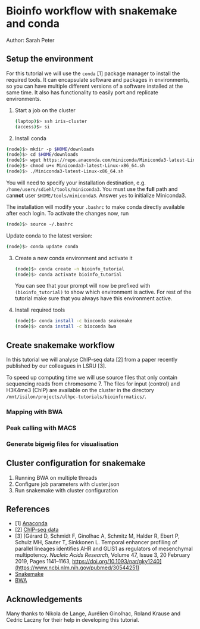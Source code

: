 # Bioinfo workflow with snakemake and conda

Author: Sarah Peter

## Setup the environment

For this tutorial we will use the `conda` [1] package manager to install the required tools. It can encapsulate software and packages in environments, so you can have multiple different versions of a software installed at the same time. It also has functionality to easily port and replicate environments.

1. Start a job on the cluster

   ```bash
   (laptop)$> ssh iris-cluster
   (access)$> si
   ```

2. Install conda

  ```bash
  (node)$> mkdir -p $HOME/downloads
  (node)$> cd $HOME/downloads
  (node)$> wget https://repo.anaconda.com/miniconda/Miniconda3-latest-Linux-x86_64.sh
  (node)$> chmod u+x Miniconda3-latest-Linux-x86_64.sh
  (node)$> ./Miniconda3-latest-Linux-x86_64.sh 
  ```
  You will need to specify your installation destination, e.g. `/home/users/sdiehl/tools/miniconda3`. You must use the **full** path and can**not** user `$HOME/tools/miniconda3`. Answer `yes` to initialize Miniconda3. 

  The installation will modify your `.bashrc` to make conda directly available after each login. To activate the changes now, run

  ```bash
  (node)$> source ~/.bashrc
  ```

  Update conda to the latest version:
  ```bash
  (node)$> conda update conda 
  ```

3. Create a new conda environment and activate it

   ```bash
   (node)$> conda create -n bioinfo_tutorial
   (node)$> conda activate bioinfo_tutorial
   ```
	You can see that your prompt will now be prefixed with `(bioinfo_tutorial)` to show which environment is active. For rest of the tutorial make sure that you always have this environment active.
4. Install required tools

   ```bash
   (node)$> conda install -c bioconda snakemake
   (node)$> conda install -c bioconda bwa
   ```

   

## Create snakemake workflow

In this tutorial we will analyse ChIP-seq data [2] from a paper recently published by our colleagues in LSRU [3].

To speed up computing time we will use source files that only contain sequencing reads from chromosome 7. The files for input (control) and H3K4me3 (ChIP) are available on the cluster in the directory `/mnt/isilon/projects/ulhpc-tutorials/bioinformatics/`.

### Mapping with BWA

### Peak calling with MACS

### Generate bigwig files for visualisation



## Cluster configuration for snakemake

1. Running BWA on multiple threads
2. Configure job parameters with cluster.json
3. Run snakemake with cluster configuration

## References

* [1] [Anaconda](https://www.anaconda.com/)
* [2] [ChIP-seq data](https://www.ebi.ac.uk/ena/data/view/PRJEB20933)
* [3] [Gérard D, Schmidt F, Ginolhac A, Schmitz M, Halder R, Ebert P, Schulz MH, Sauter T, Sinkkonen L. Temporal enhancer profiling of parallel lineages identifies AHR and GLIS1 as regulators of mesenchymal multipotency. *Nucleic Acids Research*, Volume 47, Issue 3, 20 February 2019, Pages 1141–1163, https://doi.org/10.1093/nar/gky1240](https://www.ncbi.nlm.nih.gov/pubmed/30544251)
* [Snakemake](https://snakemake.readthedocs.io/en/stable/)
* [BWA](http://bio-bwa.sourceforge.net/)

## Acknowledgements

Many thanks to Nikola de Lange, Aurélien Ginolhac, Roland Krause and Cedric Laczny for their help in developing this tutorial.